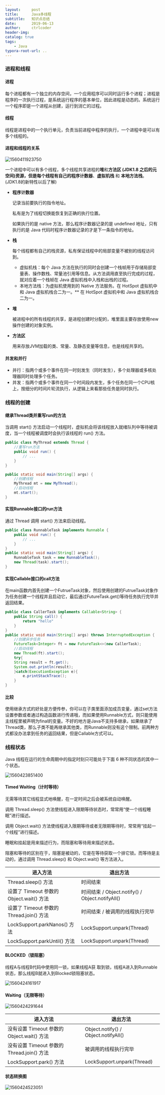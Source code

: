 ```yaml
---
layout:     post
title:      Java多线程
subtitle:   知识点总结
date:       2019-06-13
author:     ctrlcoder
header-img: 
catalog: true
tags:
    - Java
typora-root-url: ..
---
```


### 进程和线程



#### 进程

每个进程都有一个独立的内存空间，一个应用程序可以同时运行多个进程；进程是程序的一次执行过程，是系统运行程序的基本单位，因此进程是动态的。系统运行一个程序即是一个进程从创建，运行到消亡的过程。

#### 线程

线程是进程中的一个执行单元，负责当前进程中程序的执行，一个进程中是可以有多个线程的。

#### 进程和线程的关系

 ![1560411923750](/img/assets_2019/1560411923750.png)

一个进程中可以有多个线程，多个线程共享进程的**堆**和**方法区 (JDK1.8 之后的元空间)资源，但是每个线程有自己的程序计数器**、**虚拟机栈** 和 **本地方法栈**。(JDK1.8的新特性以后了解)

- **程序计数器**

  记录当前要执行的指令地址。

  私有是为了线程切换能恢复到正确的执行位置。

  如果执行的是 native 方法，那么程序计数器记录的是 undefined 地址，只有执行的是 Java 代码时程序计数器记录的才是下一条指令的地址。

- **栈**

  每个线程都有自己的栈资源，私有保证线程中的局部变量不被别的线程访问到。

  - 虚拟机栈：每个 Java 方法在执行的同时会创建一个栈帧用于存储局部变量表、操作数栈、常量池引用等信息。从方法调用直至执行完成的过程，就对应着一个栈帧在 Java 虚拟机栈中入栈和出栈的过程。
  - 本地方法栈：为虚拟机使用到的 Native 方法服务。在 HotSpot 虚拟机中和 Java 虚拟机栈合二为一。** 在 HotSpot 虚拟机中和 Java 虚拟机栈合二为一。

- **堆**

  被进程中的所有线程的共享，是进程创建时分配的，堆里面主要存放使用new操作创建的对象实例。

- **方法区**

  用来存放JVM加载的类、常量、及静态变量等信息，也是线程共享的。

#### 并发和并行

- 并行：指两个或多个事件在同一时刻发生（同时发生），多个处理器或多核处理器同时处理多个任务。
- 并发：指两个或多个事件在同一个时间段内发生，多个任务在同一个CPU核上，按细分的时间片轮流执行，从逻辑上来看那些任务是同时执行。





### 线程的创建



#### 继承Thread类并重写run的方法

当调用 start() 方法启动一个线程时，虚拟机会将该线程放入就绪队列中等待被调度，当一个线程被调度时会执行该线程的 run() 方法。

```java
public class MyThread extends Thread {
    //重写run方法
    public void run() {
        // ...
    }
}

public static void main(String[] args) {
    //创建线程
    MyThread mt = new MyThread();
    //启动线程
    mt.start();
}
```

#### 实现Runnable接口的run方法

通过 Thread 调用 start() 方法来启动线程。

```java
public class RunnableTask implements Runnable {
    public void run() {
        // ...
    }
}
public static void main(String[] args) {
    RunnableTask task = new RunnableTask();
    new Thread(task).start();
}
```

#### 实现Callable接口的call方法

在main函数内首先创建一个FutrueTask对象，然后使用创建的FutrueTask对象作为任务创建一个线程并且启动它，最后通过FutureTask.get()等待任务执行完毕并返回结果。

```java
public class CallerTask implements Callable<String> {
    public String call() {
        return "hello"
    }
}
public static void main(String[] args) throws InterruptedException {
    //创建异步任务
    FutureTask<Integer> ft = new FutureTask<>(new CallerTask);
    //启动线程
    new Thread(ft).start();
    try{
    String result = ft.get();
    System.out.println(result);
    }catch(ExecutionException e){
        e.printStackTrace();
    }
}
```

#### 比较

使用继承方式的好处是方便传参，你可以在子类里面添加成员变量，通过set方法设置参数或者通过构造函数进行传递哦，而如果使用Runnable方式，则只能使用主线程里被声明为final的变量。不好的地方是Java不支持多继承，如果继承了Thread类，那么子类不能再继承其他类，而Runnable则没有这个限制。前两种方式都没办法拿到任务的返回结果，但是Callable方式可以。





### 线程状态



Java 线程在运行的生命周期中的指定时刻只可能处于下面 6 种不同状态的其中一个状态。

![1560423851400](/img/assets_2019/1560423851400.png)

#### Timed Waiting（计时等待）

无需等待其它线程显式地唤醒，在一定时间之后会被系统自动唤醒。

调用 Thread.sleep() 方法使线程进入限期等待状态时，常常用“使一个线程睡眠”进行描述。

调用 Object.wait() 方法使线程进入限期等待或者无限期等待时，常常用“挂起一个线程”进行描述。

睡眠和挂起是用来描述行为，而阻塞和等待用来描述状态。

阻塞和等待的区别在于，阻塞是被动的，它是在等待获取一个排它锁。而等待是主动的，通过调用 Thread.sleep() 和 Object.wait() 等方法进入。

| 进入方法                                 | 退出方法                                        |
| ---------------------------------------- | ----------------------------------------------- |
| Thread.sleep() 方法                      | 时间结束                                        |
| 设置了 Timeout 参数的 Object.wait() 方法 | 时间结束 / Object.notify() / Object.notifyAll() |
| 设置了 Timeout 参数的 Thread.join() 方法 | 时间结束 / 被调用的线程执行完毕                 |
| LockSupport.parkNanos() 方法             | LockSupport.unpark(Thread)                      |
| LockSupport.parkUntil() 方法             | LockSupport.unpark(Thread)                      |

#### BLOCKED（锁阻塞）

线程A与线程B代码中使用同一锁，如果线程A获 取到锁，线程A进入到Runnable状态，那么线程B就进入到Blocked锁阻塞状态。

![1560424161917](/img/assets_2019/1560424161917.png)

#### Waiting（无限等待）

![1560424291644](/img/assets_2019/1560424291644.png)

| 进入方法                                   | 退出方法                             |
| ------------------------------------------ | ------------------------------------ |
| 没有设置 Timeout 参数的 Object.wait() 方法 | Object.notify() / Object.notifyAll() |
| 没有设置 Timeout 参数的 Thread.join() 方法 | 被调用的线程执行完毕                 |
| LockSupport.park() 方法                    | LockSupport.unpark(Thread)           |

#### 状态转换图

![1560424523051](/img/assets_2019/1560424523051.png)

